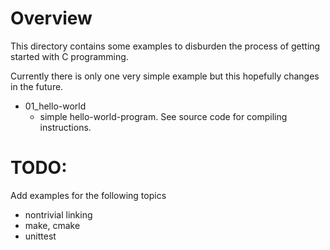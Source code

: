 # Overview

This directory contains some examples to disburden the process of getting started with C programming.

Currently there is only one very simple example but this hopefully changes in the future.

* 01_hello-world
  - simple hello-world-program. See source code for compiling instructions.


# TODO:
Add examples for the following topics

* nontrivial linking
* make, cmake
* unittest

